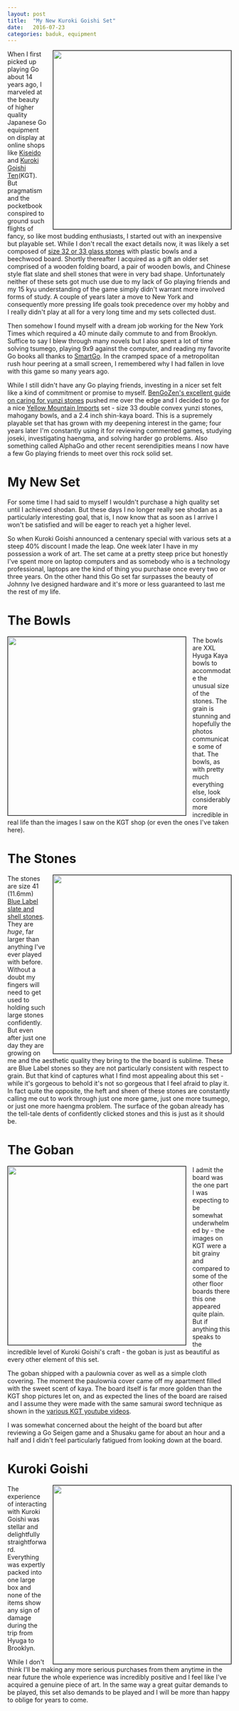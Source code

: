 ```yaml
---
layout: post
title:  "My New Kuroki Goishi Set"
date:   2016-07-23
categories: baduk, equipment
---
```


<image width="400" style="float: right; margin-left: 1em; border: 1px
solid black;"
src="http://swannodette.github.io/baduk/assets/images/game_close.JPG"></image>

When I first picked up playing Go about 14 years ago, I marveled at
the beauty of higher quality Japanese Go equipment on display at
online shops like [Kiseido](http://www.kiseido.com) and
[Kuroki Goishi Ten](http://kurokigoishi.co.jp)(KGT). But pragmatism
and the pocketbook conspired to ground such flights of fancy, so like
most budding enthusiasts, I started out with an inexpensive but
playable set. While I don't recall the exact details now, it was
likely a set composed of
[size 32 or 33 glass stones](http://senseis.xmp.net/?Goishi) with
plastic bowls and a beechwood board. Shortly thereafter I acquired as
a gift an older set comprised of a wooden folding board, a pair of
wooden bowls, and Chinese style flat slate and shell stones that were
in very bad shape. Unfortunately neither of these sets got much use
due to my lack of Go playing friends and my 15 kyu understanding of the
game simply didn't warrant more involved forms of study. A couple of
years later a move to New York and consequently more pressing life
goals took precedence over my hobby and I really didn't play at all
for a very long time and my sets collected dust.

Then somehow I found myself with a dream job working for the New York
Times which required a 40 minute daily commute to and from
Brooklyn. Suffice to say I blew through many novels but I also spent a
lot of time solving tsumego, playing 9x9 against the computer, and
reading my favorite Go books all thanks to
[SmartGo](https://www.smartgo.com). In the cramped space of a
metropolitan rush hour peering at a small screen, I remembered why I
had fallen in love with this game so many years ago.

While I still didn't have any Go playing friends, investing in a nicer
set felt like a kind of commitment or promise to myself.
[BenGoZen's excellent guide on caring for yunzi stones](http://bengozen.com/2010/10/07/how-to-oil-your-yunzi-stones/)
pushed me over the edge and I decided to go for a nice
[Yellow Mountain Imports](http://www.ymimports.com) set - size 33
double convex yunzi stones, mahogany bowls, and a 2.4 inch shin-kaya
board. This is a supremely playable set that has grown with my
deepening interest in the game; four years later I'm constantly using
it for reviewing commented games, studying joseki, investigating
haengma, and solving harder go problems. Also something called AlphaGo
and other recent serendipities means I now have a few Go playing
friends to meet over this rock solid set.

# My New Set

For some time I had said to myself I wouldn't purchase a high quality
set until I achieved shodan. But these days I no longer really see
shodan as a particularly interesting goal, that is, I now know that as
soon as I arrive I won't be satisfied and will be eager to reach yet
a higher level.

So when Kuroki Goishi announced a centenary special with various sets
at a steep 40% discount I made the leap. One week later I have in my
possession a work of art. The set came at a pretty steep price but
honestly I've spent more on laptop computers and as somebody who is
a technology professional, laptops are the kind of thing
you purchase once every two or three years. On the other hand this Go set far
surpasses the beauty of Johnny Ive designed hardware and it's more or
less guaranteed to last me the rest of my life.

# The Bowls

<image width="400" style="float: left; margin-right: 1em; border: 1px
solid black;"
src="http://swannodette.github.io/baduk/assets/images/bowl.JPG"></image>

The bowls are XXL Hyuga Kaya bowls to accommodate the unusual size of
the stones. The grain is stunning and hopefully the photos communicate
some of that. The bowls, as with pretty much everything else, look
considerably more incredible in real life than the images I saw on the
KGT shop (or even the ones I've taken here).

# The Stones

<image height="400" style="float: right; margin-left: 1em; border: 1px
solid black;"
src="http://swannodette.github.io/baduk/assets/images/stones_above.jp2"></image>

The stones are size 41 (11.6mm) [Blue Label slate and shell
stones](http://shop.kurokigoishi.co.jp/en/category/15). They are *huge*, far larger than anything I've ever played
with before. Without a doubt my fingers will need to get used to
holding such large stones confidently. But even after just one day
they are growing on me and the aesthetic quality they bring to the
the board is sublime. These are Blue Label stones so they are
not particularly consistent with respect to grain. But that kind of
captures what I find most appealing about this set - while it's
gorgeous to behold it's not so gorgeous that I feel afraid to
play it. In fact quite the opposite, the heft and sheen of these
stones are constantly calling me out to work through just one more
game, just one more tsumego, or just one more haengma problem. The
surface of the goban already has the tell-tale dents of confidently
clicked stones and this is just as it should be.

# The Goban

<image width="400" style="clear both; float: left; margin-right: 1em; border: 1px
solid black;"
src="http://swannodette.github.io/baduk/assets/images/goban.JPG"></image>

I admit the board was the one part I was expecting to be somewhat
underwhelmed by - the images on KGT were a bit grainy and compared to
some of the other floor boards there this one appeared quite plain. But if
anything this speaks to the incredible level of Kuroki Goishi's
craft - the goban is just as beautiful as every other element of this set.

The goban shipped with a paulownia cover as well as a simple cloth
covering. The moment the paulownia cover came off my apartment filled
with the sweet scent of kaya. The board itself is far more golden than
the KGT shop pictures let on, and as expected the lines of the board are
raised and I assume they were made with the same samurai sword
technique as shown in the [various KGT youtube videos](https://www.youtube.com/watch?v=Ex-4gaaMcQM).

I was somewhat concerned about the height of the board but after
reviewing a Go Seigen game and a Shusaku game for about an hour and a
half and I didn't feel particularly fatigued from looking down at the
board.

# Kuroki Goishi

<image height="400" style="clear both; float: right; margin-left: 1em; border: 1px
solid black;"
src="http://swannodette.github.io/baduk/assets/images/game_far.jp2"></image>

The experience of interacting with Kuroki Goishi was stellar and
delightfully straightforward. Everything was expertly packed into one
large box and none of the items show any sign of damage during the
trip from Hyuga to Brooklyn.

While I don't think I'll be making any more serious purchases from
them anytime in the near future the whole experience was incredibly
positive and I feel like I've acquired a genuine piece of art. In the
same way a great guitar demands to be played, this set also demands to
be played and I will be more than happy to oblige for years to come.
